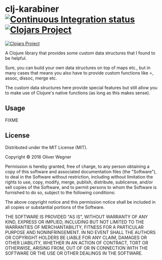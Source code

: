 # clj-karabiner [![Continuous Integration status](https://secure.travis-ci.org/olivermg/clj-karabiner.png)](http://travis-ci.org/olivermg/clj-karabiner) [![Clojars Project](https://img.shields.io/clojars/v/clj-karabiner.svg)](https://clojars.org/clj-karabiner)

[![Clojars Project](https://clojars.org/clj-karabiner/latest-version.svg)](https://clojars.org/clj-karabiner)

A Clojure library that provides some custom data structures that I found to be helpful.

Sure, you can build your own data structures on top of maps etc., but in many cases that
means you also have to provide custom functions like =, assoc, dissoc, merge etc.

The custom data structures here provide special features but still allow you to make use
of Clojure's native functions (as long as this makes sense).

## Usage

FIXME

## License

Distributed under the MIT License (MIT).

Copyright © 2016 Oliver Wegner

Permission is hereby granted, free of charge, to any person obtaining a copy of this software and associated documentation files (the "Software"), to deal in the Software without restriction, including without limitation the rights to use, copy, modify, merge, publish, distribute, sublicense, and/or sell copies of the Software, and to permit persons to whom the Software is furnished to do so, subject to the following conditions:

The above copyright notice and this permission notice shall be included in all copies or substantial portions of the Software.

THE SOFTWARE IS PROVIDED "AS IS", WITHOUT WARRANTY OF ANY KIND, EXPRESS OR IMPLIED, INCLUDING BUT NOT LIMITED TO THE WARRANTIES OF MERCHANTABILITY, FITNESS FOR A PARTICULAR PURPOSE AND NONINFRINGEMENT. IN NO EVENT SHALL THE AUTHORS OR COPYRIGHT HOLDERS BE LIABLE FOR ANY CLAIM, DAMAGES OR OTHER LIABILITY, WHETHER IN AN ACTION OF CONTRACT, TORT OR OTHERWISE, ARISING FROM, OUT OF OR IN CONNECTION WITH THE SOFTWARE OR THE USE OR OTHER DEALINGS IN THE SOFTWARE.
